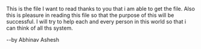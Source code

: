 This is the file I want to read thanks to you that i am able to get the file.
Also this is pleasure in reading  this file so that the purpose of this will be successful.
I will try to  help each and every person in this world so that i can think of all ths system.

--by Abhinav Ashesh
